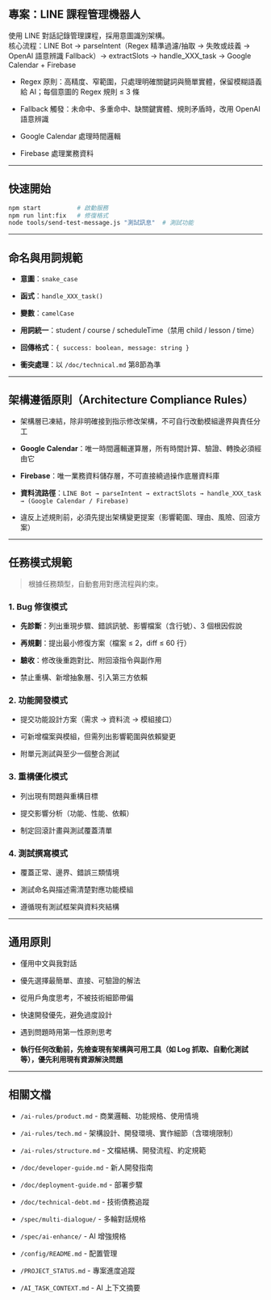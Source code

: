 ## 專案：LINE 課程管理機器人

使用 LINE 對話記錄管理課程，採用意圖識別架構。  
核心流程：LINE Bot → parseIntent（Regex 精準過濾/抽取 → 失敗或歧義 → OpenAI 語意辨識 Fallback）→ extractSlots → handle_XXX_task → Google Calendar + Firebase

- Regex 原則：高精度、窄範圍，只處理明確關鍵詞與簡單實體，保留模糊語義給 AI；每個意圖的 Regex 規則 ≤ 3 條

- Fallback 觸發：未命中、多重命中、缺關鍵實體、規則矛盾時，改用 OpenAI 語意辨識

- Google Calendar 處理時間邏輯

- Firebase 處理業務資料

---

## 快速開始

```bash
npm start          # 啟動服務
npm run lint:fix   # 修復格式
node tools/send-test-message.js "測試訊息"  # 測試功能
```

---

## 命名與用詞規範

- **意圖**：`snake_case`

- **函式**：`handle_XXX_task()`

- **變數**：`camelCase`

- **用詞統一**：student / course / scheduleTime（禁用 child / lesson / time）

- **回傳格式**：`{ success: boolean, message: string }`

- **衝突處理**：以 `/doc/technical.md` 第8節為準

---

## 架構遵循原則（Architecture Compliance Rules）

- 架構層已凍結，除非明確接到指示修改架構，不可自行改動模組邊界與責任分工

- **Google Calendar**：唯一時間邏輯運算層，所有時間計算、驗證、轉換必須經由它

- **Firebase**：唯一業務資料儲存層，不可直接繞過操作底層資料庫

- **資料流路徑**：`LINE Bot → parseIntent → extractSlots → handle_XXX_task → (Google Calendar / Firebase)`

- 違反上述規則前，必須先提出架構變更提案（影響範圍、理由、風險、回滾方案）

---

## 任務模式規範

> 根據任務類型，自動套用對應流程與約束。

### 1. Bug 修復模式

- **先診斷**：列出重現步驟、錯誤訊號、影響檔案（含行號）、3 個根因假說

- **再規劃**：提出最小修復方案（檔案 ≤ 2，diff ≤ 60 行）

- **驗收**：修改後重跑對比、附回滾指令與副作用

- 禁止重構、新增抽象層、引入第三方依賴

### 2. 功能開發模式

- 提交功能設計方案（需求 → 資料流 → 模組接口）

- 可新增檔案與模組，但需列出影響範圍與依賴變更

- 附單元測試與至少一個整合測試

### 3. 重構優化模式

- 列出現有問題與重構目標

- 提交影響分析（功能、性能、依賴）

- 制定回滾計畫與測試覆蓋清單

### 4. 測試撰寫模式

- 覆蓋正常、邊界、錯誤三類情境

- 測試命名與描述需清楚對應功能模組

- 遵循現有測試框架與資料夾結構

---

## 通用原則

- 僅用中文與我對話

- 優先選擇最簡單、直接、可驗證的解法

- 從用戶角度思考，不被技術細節帶偏

- 快速開發優先，避免過度設計

- 遇到問題時用第一性原則思考

- **執行任何改動前，先檢查現有架構與可用工具（如 Log 抓取、自動化測試等），優先利用現有資源解決問題**

---

## 相關文檔

- `/ai-rules/product.md` - 商業邏輯、功能規格、使用情境

- `/ai-rules/tech.md` - 架構設計、開發環境、實作細節（含環境限制）

- `/ai-rules/structure.md` - 文檔結構、開發流程、約定規範

- `/doc/developer-guide.md` - 新人開發指南

- `/doc/deployment-guide.md` - 部署步驟

- `/doc/technical-debt.md` - 技術債務追蹤

- `/spec/multi-dialogue/` - 多輪對話規格

- `/spec/ai-enhance/` - AI 增強規格

- `/config/README.md` - 配置管理

- `/PROJECT_STATUS.md` - 專案進度追蹤

- `/AI_TASK_CONTEXT.md` - AI 上下文摘要